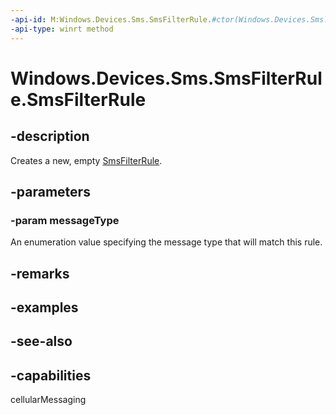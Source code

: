 ```yaml
---
-api-id: M:Windows.Devices.Sms.SmsFilterRule.#ctor(Windows.Devices.Sms.SmsMessageType)
-api-type: winrt method
---
```


<!-- Method syntax
public SmsFilterRule(Windows.Devices.Sms.SmsMessageType messageType)
-->

# Windows.Devices.Sms.SmsFilterRule.SmsFilterRule

## -description
Creates a new, empty [SmsFilterRule](smsfilterrule.md).

## -parameters
### -param messageType
An enumeration value specifying the message type that will match this rule.

## -remarks

## -examples

## -see-also


## -capabilities
cellularMessaging